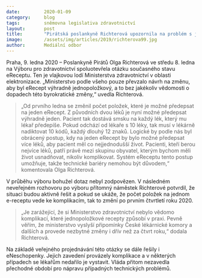 ```yaml
---
date:         2020-01-09
category:     blog
tags:         sněmovna legislativa zdravotnictví
layout:       post
title:        "Pirátská poslankyně Richterová upozornila na problém s jednopoložkovým eReceptem"
image:        /assets/img/articles/2019/richterova99.jpg
author:       Mediální odbor
---
```



Praha, 9. ledna 2020 – Poslankyně Pirátů Olga Richterová ve středu 8. ledna na Výboru pro zdravotnictví spoluotevřela otázku současného stavu eReceptu. Ten je vlajkovou lodí Ministerstva zdravotnictví v oblasti elektronizace. „Ministerstvo podle všeho pouze převzalo návrh na změnu, aby byl eRecept výhradně jednopoložkový, a to bez jakékoliv vědomosti o dopadech této byrokratické změny,“ uvedla Richterová.

> „Od prvního ledna se změnil počet položek, které je možné předepsat na jeden eRecept. Z původních dvou léků je nyní možné předepsat výhradně jeden. Pacient tak dostává smsku na každý lék, který mu lékař předepíše. Pokud odchází od lékaře s 10 léky, tak musí v lékárně nadiktovat 10 kódů, každý dlouhý 12 znaků. Logické by podle nás byl obrácený postup, kdy na jeden eRecept by bylo možné předepsat více léků, aby pacient měl co nejjednodušší život. Pacienti, kteří berou nejvíce léků, patří právě mezi skupinu obyvatel, kterým bychom měli život usnadňovat, nikoliv komplikovat. Systém eReceptu tento postup umožňuje, takže technické bariéry nemohou být důvodem,“ komentovala Olga Richterová. 

V průběhu výboru bohužel dotaz nebyl zodpovězen. V následném neveřejném rozhovoru po výboru přítomný náměstek Richterové potvrdil, že situaci budou aktivně řešit a pokud se ukáže, že počet položek na jednom e-receptu vede ke komplikacím, tak to změní po prvním čtvrtletí roku 2020. 

> „Je zarážející, že si Ministerstvo zdravotnictví nebylo vědomo komplikací, které jednopoložkové recepty způsobí v praxi. Pevně věřím, že ministerstvo vyslyší připomínky České lékárnické komory a dalších a provede nezbytné změny i dřív než za čtvrt roku,“ dodala Richterová. 

Na základě veřejného projednávání této otázky se dále řešily i eNeschopenky. Jejich zavedení provázely komplikace a v některých případech se lékařům nedařilo je vystavit. Vláda přitom nezavedla přechodné období pro nápravu případných technických problémů.
